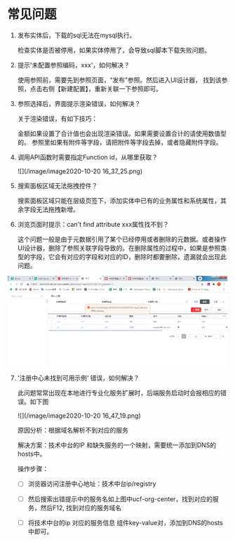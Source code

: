 # 常见问题

1. 发布实体后，下载的sql无法在mysql执行。

   检查实体是否被停用，如果实体停用了，会导致sql脚本下载失败问题。

   

2. 提示'未配置参照编码，xxx'，如何解决？

   使用参照前，需要先到参照页面，“发布”参照。然后进入UI设计器， 找到该参照，点击右侧【新建配置】，重新关联一下参照即可。

   

3. 参照选择后，界面提示渲染错误，如何解决？

   关于渲染错误，有如下技巧：

   金额如果设置了合计值也会出现渲染错误。如果需要设置合计的请使用数值型的。
   参照里如果有附件等字段，请把附件等字段去掉，或者隐藏附件字段。

   

4. 调用API函数时需要指定Function id，从哪里获取？

   ![](/image/image2020-10-20 16_37_25.png)

   

5. 搜索面板区域无法拖拽控件？

   搜索面板区域只能在层级页签下，添加实体中已有的业务属性和系统属性，其余字段无法拖拽新增。

   

6.  浏览页面时提示：can't find attribute xxx属性找不到？

    这个问题一般是由于元数据引用了某个已经停用或者删除的元数据。或者操作UI设计器，删除了参照关联字段导致的。在删除属性的过程中，如果是参照类型的字段，它会有对应的字段和对应的ID，删除时都要删除，遗漏就会出现此问题。

   <img src="/image/error.png" />

   

7. ’注册中心未找到可用示例‘ 错误，如何解决？

   此问题常常出现在本地进行专业化服务扩展时，后端服务启动时会报相应的错误。如下图

   ![](/image/image2020-10-20 16_47_19.png)

   原因分析：根据域名解析不到对应的服务

   解决方案：技术中台的IP 和缺失服务的一个映射，需要统一添加到DNS的hosts中。

   操作步骤：

   - [ ] 浏览器访问注册中心地址：技术中台ip/registry  

   - [ ] 然后搜索出错提示中的服务名如上图中ucf-org-center，找到对应的服务，然后F12, 找到对应的服务域名

   - [ ] 将技术中台的ip 对应的服务信息 组件key-value对，添加到DNS的hosts中即可。

     


